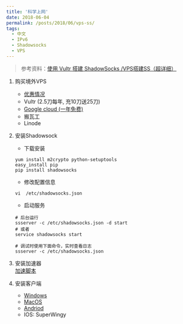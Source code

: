 ```yaml
---
title: '科学上网'
date: 2018-06-04
permalink: /posts/2018/06/vps-ss/
tags:
  - 中文
  - IPv6
  - Shadowsocks
  - VPS
---
```

> 参考资料：[使用 Vultr 搭建 ShadowSocks /VPS搭建SS（超详细）](https://github.com/sirzdy/shadowsocks)

1. 购买境外VPS  
    * [优惠情况](https://zhuanlan.zhihu.com/p/28923315)
    * Vultr (2.5刀每年, 充10刀送25刀)
    * [Google cloud (一年免费)](https://console.cloud.google.com/compute/instances?folder=&organizationId=&project=molten-nirvana-212205)
    * 搬瓦工
    * Linode
  
2. 安装Shadowsock
    * 下载安装

    ```shell
    yum install m2crypto python-setuptools
    easy_install pip
    pip install shadowsocks
    ```

    * 修改配置信息

    ```shell
    vi  /etc/shadowsocks.json
    ```

    * 启动服务

    ```shell
    # 后台运行
    ssserver -c /etc/shadowsocks.json -d start
    # 或者
    service shadowsocks start
    
    # 调试时使用下面命令，实时查看日志
    ssserver -c /etc/shadowsocks.json
    ```
3. 安装加速器  
   [加速脚本](https://github.com/dlxg/Linux-NetSpeed)
4. 安装客户端
   * [Windows](https://github.com/shadowsocks/shadowsocks-windows/releases)
   * [MacOS](https://github.com/shadowsocks/shadowsocks-iOS/releases)
   * [Andriod](https://github.com/shadowsocks/shadowsocks-android/releases)
   * IOS: SuperWingy